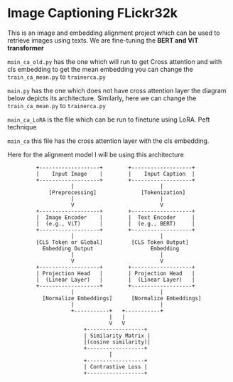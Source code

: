 # Image Captioning FLickr32k

This is an image and embedding alignment project which can be used to retrieve images using texts.
We are fine-tuning the **BERT and ViT transformer** 

`main_ca_old.py` has the one which will run to get Cross attention and with cls embedding 
to get the mean embedding you can change the `train_ca_mean.py` to `trainerca.py`

`main.py` has the one which does not have cross attention layer the diagram below depicts its architecture.
Similarly, here we can change the `train_ca_mean.py` to `trainerca.py`

`main_ca_LoRA` is the file which can be run to finetune using LoRA. Peft technique

`main_ca` this file has the cross attention layer with the cls embedding.


Here for the alignment model I will be using this architecture

```plaintext
         +-------------------+        +-------------------+
         |    Input Image    |        |    Input Caption  |
         +-------------------+        +-------------------+
                    |                           |
             [Preprocessing]              [Tokenization]
                    |                           |
                    V                           V
         +-------------------+        +-------------------+
         |  Image Encoder    |        |  Text Encoder     |
         |  (e.g., ViT)      |        |  (e.g., BERT)     |
         +-------------------+        +-------------------+
                    |                           |
         [CLS Token or Global]         [CLS Token Output]
           Embedding Output                  Embedding
                    |                           |
                    V                           V
         +-------------------+        +-------------------+
         | Projection Head   |        | Projection Head   |
         |  (Linear Layer)   |        |  (Linear Layer)   |
         +-------------------+        +-------------------+
                    |                           |
           [Normalize Embeddings]      [Normalize Embeddings]
                    |                           |
                    +-----------+   +-----------+
                                |   |
                                V   V
                        +------------------+
                        | Similarity Matrix |
                        |(cosine similarity)|
                        +------------------+
                                |
                        +------------------+
                        | Contrastive Loss |
                        +------------------+
```
